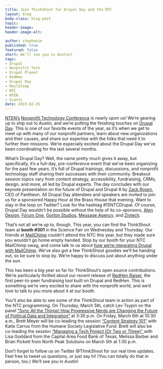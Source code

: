 ```yaml
---
title: Join ThinkShout for Drupal Day and the NTC
layout: blog
body-class: blog-post
topic:
header-image:
header-image-alt:

author: stephanie
published: true
featured: false
short: We'll see you in Austin!
tags:
- Drupal
- Nonprofit Tech
- Drupal Planet
- RedHen
- Drupal Day
- MailChimp
- NTC
- NTEN
- Events
date: 2015-02-25
---
```


[NTEN’s](http://www.nten.org/) [Nonprofit Technology Conference](http://myntc.nten.org/home) is nearly upon us! We’re gearing up to ship out to Austin, and we’re putting the finishing touches on [Drupal Day](http://myntc.nten.org/eventdetails/precon/drupal). This is one of our favorite events of the year, as it’s when we get to meet up with many of our nonprofit partners, learn about new organizations and their causes, and share our expertise with the folks that need it to further their missions. We’re especially excited about the Drupal Day we’ve been coordinating for the last several months.

What’s Drupal Day? Well, the name pretty much gives it away, but specifically, it’s a full-day, pre-conference event that we’ve been organizing for the past few years. It’s full of Drupal trainings, discussions, and nonprofit technology staff sharing their successes with their community. Breakout session topics vary from content strategy, accessibility, fundraising, CRMs, design, and more, all led by Drupal experts. The day concludes with our keynote presentation on the future of Drupal and Drupal 8 by [Zack Rosen](https://pantheon.io/team/zack-rosen), CEO of Pantheon. All Drupal Day attendees and speakers are invited to join us for a sponsored Happy Hour at the Brass House that evening. Want to stay in the loop on Twitter? Look for the hashtag #15NTCDrupal. Of course, Drupal Day wouldn’t be possible without the help of its co-sponsors, [Aten Design](http://atendesigngroup.com/), [Forum One](http://forumone.com/), [Gorton Studios](http://www.gortonstudios.com/), [Message Agency](https://messageagency.com/), and [Zivtech](https://www.zivtech.com/).

That’s not all we’re up to, though. This year, you can find the ThinkShout team at **booth #301** in the Science Fair on Wednesday and Thursday. Our friends at [MailChimp](http://mailchimp.com/?pid=GAW&source=website&gclid=CIOxieHf-8MCFVFhfgodvBAA_Q) couldn’t attend the NTC this year, but they made sure you wouldn’t go home empty handed. Stop by our booth for your NTC MailChimp swag, and come talk to us about [how we’re integrating Drupal with MailChimp](http://thinkshout.com/blog/category/mailchimp/). We’ve also got a few ThinkShout goodies we’ll be handing out, so be sure to stop by. We’re happy to discuss just about anything under the sun. 

This has been a big year so far for ThinkShout’s open source contributions. We’re particularly thrilled about our recent release of [RedHen Raiser](http://thinkshout.com/blog/2015/01/reimagined-sprints-redhen-raiser/), the first peer-to-peer fundraising tool built on Drupal and RedHen. This is something we’re very excited to share with the nonprofit world, and we’d love to talk to you more about it at our booth.

You'll also be able to see some of the ThinkShout team in action as part of the NTC programming. On Thursday, March 5th, catch Lev Tsypin on the panel ["Sync All the Things! How Progressive Nerds are Changing the Future of Political Data and Integration"](http://sched.co/1z4A) at 3:30 p.m. On Friday, March 6th at 10:30 a.m., Brett Meyer will be co-leading the session [“Content Strategy 101”](http://sched.co/1z4N) with Katie Carrus from the Humane Society Legislative Fund. Brett will also be co-leading the session [“Managing a Tech Project (Or Two or Three)” ](http://sched.co/2ECm)with Lisa Goddard from the Capital Area Food Bank of Texas, Melissa Barber and Brian Pickett from North Peak Solutions on March 5th at 1:30 p.m.

Don’t forget to follow us on Twitter @ThinkShout for our real time updates. Feel free to tweet us questions, or just say hi! (You can totally do that in person, too.) We’ll see you in Austin!
